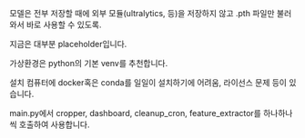 
모델은 전부 저장할 때에 외부 모듈(ultralytics, 등)을 저장하지 않고 .pth 파일만 불러와서 바로 사용할 수 있도록. 

지금은 대부분 placeholder입니다. 

가상환경은 python의 기본 venv를 추천합니다.

설치 컴퓨터에 docker혹은 conda를 일일이 설치하기에 어려움, 라이선스 문제 등이 있습니다.

main.py에서 cropper, dashboard, cleanup_cron, feature_extractor를 하나하나씩 호출하여 사용합니다.


